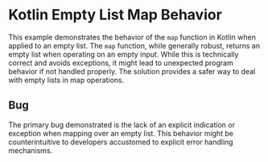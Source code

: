 # Kotlin Empty List Map Behavior

This example demonstrates the behavior of the `map` function in Kotlin when applied to an empty list.  The `map` function, while generally robust, returns an empty list when operating on an empty input.  While this is technically correct and avoids exceptions, it might lead to unexpected program behavior if not handled properly. The solution provides a safer way to deal with empty lists in map operations.

## Bug

The primary bug demonstrated is the lack of an explicit indication or exception when mapping over an empty list. This behavior might be counterintuitive to developers accustomed to explicit error handling mechanisms.